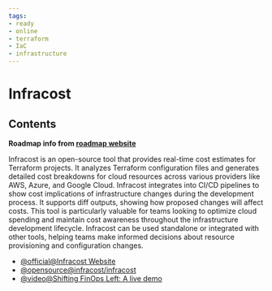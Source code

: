 ```yaml
---
tags:
- ready
- online
- terraform
- IaC
- infrastructure
---
```



# Infracost

## Contents

__Roadmap info from [roadmap website](https://roadmap.sh/terraform/infracost@oANePqjkwtNMwvV-_W0B7)__

Infracost is an open-source tool that provides real-time cost estimates for Terraform projects. It analyzes Terraform configuration files and generates detailed cost breakdowns for cloud resources across various providers like AWS, Azure, and Google Cloud. Infracost integrates into CI/CD pipelines to show cost implications of infrastructure changes during the development process. It supports diff outputs, showing how proposed changes will affect costs. This tool is particularly valuable for teams looking to optimize cloud spending and maintain cost awareness throughout the infrastructure development lifecycle. Infracost can be used standalone or integrated with other tools, helping teams make informed decisions about resource provisioning and configuration changes.

* [@official@Infracost Website](https://www.infracost.io/)
* [@opensource@infracost/infracost](https://github.com/infracost/infracost)
* [@video@Shifting FinOps Left: A live demo](https://www.youtube.com/watch?v=BQeO137DDo8)
